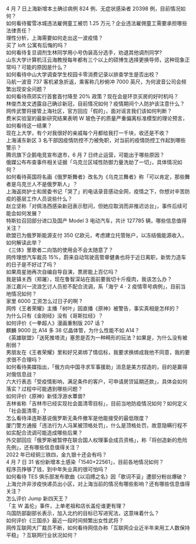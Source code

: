 4 月 7 日上海新增本土确诊病例 824 例、无症状感染者 20398 例，目前情况如何？  
如何看待蜜雪冰城违法雇佣童工被罚 1.25 万元？企业违法雇佣童工需要承担哪些法律责任？  
理性分析，上海需要如何走出这一波疫情？  
买了 loft 公寓有后悔的吗？  
如何看待复旦调剂生林同学用小号伪装高分选手，劝退其他调剂同学?  
山东大学计算机汪云海教授每年都有三个以上的硕博生选择更换导师，这种现象正常吗？可能的原因是什么？  
如何看待中山大学调查学生校园卡零消费记录以排查学生是否出校？  
马航一波音 737 客机紧急折返，乘客称几秒俯冲 7000 英尺，为何波音公司会频繁出现安全问题？  
如何看待燕郊实行首套首付降至 20% 政策？现在会是环京买房的好时机吗？  
林俊杰发文透露自己确诊新冠，目前情况如何？疫情期间个人防护该注意什么？  
网传武警将接管上海社区，官方回应「假的」，面对谣言我们该如何判断？  
费米实验室的最新研究结果表明 W 玻色子的质量严重偏离标准模型的理论预言，如何看待这一结果？  
现在上大学，有个对我很好的亲戚每个月都给我打一千块，收还是不收？  
上海浦东新区 3 名干部因疫情防控不力被免职，对当前的疫情防控工作起到哪些警示？  
腾讯旗下企鹅电竞宣布退市，6 月 7 日终止运营，可能出于哪些原因？  
俄媒公布布查事件相关证据「乌克兰区域性防御力量洗劫了一切」，具体情况如何？  
如何看待英国将名画《俄罗斯舞者》改名为《乌克兰舞者》称「可以肯定，那些舞者是乌克兰人不是俄罗斯人」？  
上海返岗护士和居委书记「哭了」的电话录音感动全网，疫情之下，你想对辛苦防疫的基层工作人员说些什么？  
赵立坚称「对佩洛西感染新冠表示慰问，但她应取消而非推迟访台」，事件后续可能会如何发展？  
特斯拉召回部分进口及国产 Model 3 电动汽车，共计 127785 辆，哪些信息值得关注？  
欧盟已为俄罗斯能源支付 350 亿欧元，考虑建立托管账户，以冻结俄能源收入，如何解读此举？  
《三体》里歌者二向箔的使用会不会太随意了？  
网传理想汽车裁员 15%，蔚来自动驾驶高管章健勇也将于近日离职，新势力造车的日子是不好过了吗？  
如果周星驰再次自编自导自演，票房能上百亿吗？  
我是镇关西（郑屠），现在鲁智深站在面前要我切十斤瘦肉，我该怎么办？  
浙江嘉兴一流浪乞讨人员拒不配合流调，系「海宁 4 · 2 疫情零号病例」，目前当地情况如何？  
家里 6000 工资怎么过日子的啊 ?  
网传《王者荣耀》主播「树叶」因直播《原神》被警告，事实真相是怎样的？  
为什么只有《金刚经》没有《哥斯拉经》？  
如何评价《一拳超人》漫画重制版 207 话？  
麒麟 9000 比 A14 多 38 亿晶体管，为什么性能不如 A14？  
《英雄联盟》「送死推塔流」塞恩是否为一种畸形的玩法？如果是，为什么没有被削弱？  
男朋友在《王者荣耀》里和好兄弟绑了情侣标，我要求换绑成我他不同意，我的要求很不合理吗？  
如何看待美媒指出，「俄方向中国寻求军事援助」消息是美方捏造的，目的是赢得对俄信息战？  
六大行表态「受疫情影响，满足条件的客户，可申请房贷延期还款」，具体会如何落实？过程中可能遇到哪些问题？  
如何评价《原神》新怪浮游水蕈兽?  
吉林省称「吉林市已经实现社会面清零目标」，目前当地防疫情况如何？如何定义「社会面清零」？  
怎么看待泽连斯基说俄罗斯无条件撤军是他能接受的最低限度？  
厦门警方通报「违法行为人冯某被顶格处罚」，什么是顶格处罚，故意隐瞒行程不如实配合流调可能造成哪些后果？  
外交部回应「俄罗斯被暂停在联合国人权理事会成员资格」，称「将创造新的危险先例」，还有哪些信息值得关注？  
2022 年已经铜三铁四，金九银十还会有吗？  
4 月 7 日 31 省份新增本土感染「1540+22561」，目前各地情况如何？  
程序员挣够了钱，到中年失业真的很可怕吗？  
如何看待 TES 俱乐部发布歌曲《以滔搏之名》因「歌词不妥」遭部分粉丝爆破？  
上海允许非涉疫快递员出小区，对上海当前的情况有哪些影响？还有哪些信息值得关注？  
怎么评价 Jump 新四天王？  
「主 W 盖伦」事件，上单老祖和店长盖伦谁更有理？  
乌国防部副部长表示，加入北约的目标已写进宪法，这意味着什么？  
如何评价《三国杀》最近一段时间频繁出女性武将？  
网传互联网大厂裁员不断，如何看待网信办称「互联网企业近半年来用工人数保持平稳」？互联网行业状况如何？  

